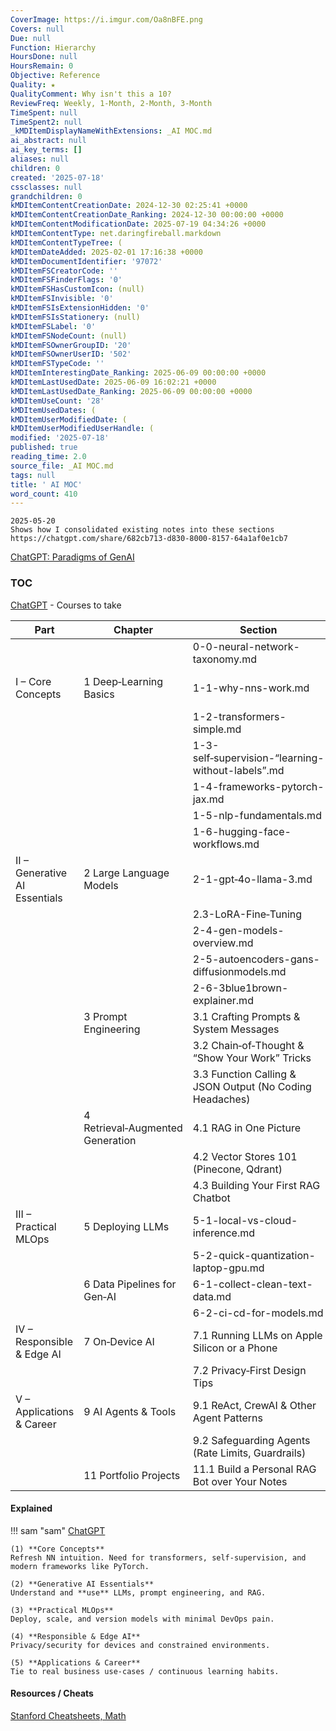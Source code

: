 ```yaml
---
CoverImage: https://i.imgur.com/Oa8nBFE.png
Covers: null
Due: null
Function: Hierarchy
HoursDone: null
HoursRemain: 0
Objective: Reference
Quality: ★
QualityComment: Why isn't this a 10?
ReviewFreq: Weekly, 1-Month, 2-Month, 3-Month
TimeSpent: null
TimeSpent2: null
_kMDItemDisplayNameWithExtensions: _AI MOC.md
ai_abstract: null
ai_key_terms: []
aliases: null
children: 0
created: '2025-07-18'
cssclasses: null
grandchildren: 0
kMDItemContentCreationDate: 2024-12-30 02:25:41 +0000
kMDItemContentCreationDate_Ranking: 2024-12-30 00:00:00 +0000
kMDItemContentModificationDate: 2025-07-19 04:34:26 +0000
kMDItemContentType: net.daringfireball.markdown
kMDItemContentTypeTree: (
kMDItemDateAdded: 2025-02-01 17:16:38 +0000
kMDItemDocumentIdentifier: '97072'
kMDItemFSCreatorCode: ''
kMDItemFSFinderFlags: '0'
kMDItemFSHasCustomIcon: (null)
kMDItemFSInvisible: '0'
kMDItemFSIsExtensionHidden: '0'
kMDItemFSIsStationery: (null)
kMDItemFSLabel: '0'
kMDItemFSNodeCount: (null)
kMDItemFSOwnerGroupID: '20'
kMDItemFSOwnerUserID: '502'
kMDItemFSTypeCode: ''
kMDItemInterestingDate_Ranking: 2025-06-09 00:00:00 +0000
kMDItemLastUsedDate: 2025-06-09 16:02:21 +0000
kMDItemLastUsedDate_Ranking: 2025-06-09 00:00:00 +0000
kMDItemUseCount: '28'
kMDItemUsedDates: (
kMDItemUserModifiedDate: (
kMDItemUserModifiedUserHandle: (
modified: '2025-07-18'
published: true
reading_time: 2.0
source_file: _AI MOC.md
tags: null
title: ' AI MOC'
word_count: 410
---
```


```
2025-05-20
Shows how I consolidated existing notes into these sections
https://chatgpt.com/share/682cb713-d830-8000-8157-64a1af0e1cb7
```


[ChatGPT: Paradigms of GenAI](https://chatgpt.com/share/6856dd7e-0258-8000-9d5b-caeccbb2b895)


### TOC
[ChatGPT](https://chatgpt.com/share/687282c3-e5f4-8000-992e-1998a0cceccd) - Courses to take

| Part                          | Chapter                          | Section                                                  | Covers                              |
| ----------------------------- | -------------------------------- | -------------------------------------------------------- | ----------------------------------- |
|                               |                                  | 0-0-neural-network-taxonomy.md                          | 10 classes of NNs                   |
| I – Core Concepts             | 1 Deep‑Learning Basics           | 1-1-why-nns-work.md                                     | What they are, layers, optimization |
|                               |                                  | 1-2-transformers-simple.md                              | From seq to attention               |
|                               |                                  | 1-3-self‑supervision-“learning-without-labels”.md       | Mask and predict                    |
|                               |                                  | 1-4-frameworks-pytorch-jax.md                           | -                                   |
|                               |                                  | 1-5-nlp-fundamentals.md                                 | HuggingFace                         |
|                               |                                  | 1-6-hugging-face-workflows.md                           | HuggingFace                         |
| II – Generative AI Essentials | 2 Large Language Models          | 2-1-gpt‑4o-llama-3.md                                   |                                     |
|                               |                                  | 2.3-LoRA-Fine‑Tuning                                     |                                     |
|                               |                                  | 2-4-gen-models-overview.md                              |                                     |
|                               |                                  | 2-5-autoencoders-gans-diffusionmodels.md                |                                     |
|                               |                                  | 2-6-3blue1brown-explainer.md                            |                                     |
|                               | 3 Prompt Engineering             | 3.1 Crafting Prompts & System Messages                   |                                     |
|                               |                                  | 3.2 Chain‑of‑Thought & “Show Your Work” Tricks           |                                     |
|                               |                                  | 3.3 Function Calling & JSON Output (No Coding Headaches) |                                     |
|                               | 4 Retrieval‑Augmented Generation | 4.1 RAG in One Picture                                   |                                     |
|                               |                                  | 4.2 Vector Stores 101 (Pinecone, Qdrant)                 |                                     |
|                               |                                  | 4.3 Building Your First RAG Chatbot                      |                                     |
| III – Practical MLOps         | 5 Deploying LLMs                 | 5-1-local-vs-cloud-inference.md                         |                                     |
|                               |                                  | 5-2-quick-quantization-laptop-gpu.md                    |                                     |
|                               | 6 Data Pipelines for Gen‑AI      | 6-1-collect-clean-text-data.md                          |                                     |
|                               |                                  | 6-2-ci-cd-for-models.md                                 |                                     |
| IV – Responsible & Edge AI    | 7 On‑Device AI                   | 7.1 Running LLMs on Apple Silicon or a Phone             |                                     |
|                               |                                  | 7.2 Privacy‑First Design Tips                            |                                     |
| V – Applications & Career     | 9 AI Agents & Tools              | 9.1 ReAct, CrewAI & Other Agent Patterns                 |                                     |
|                               |                                  | 9.2 Safeguarding Agents (Rate Limits, Guardrails)        |                                     |
|                               | 11 Portfolio Projects            | 11.1 Build a Personal RAG Bot over Your Notes            |                                     |

#### Explained

!!! sam "sam"
    [ChatGPT](https://chatgpt.com/share/6817848d-fc2c-8000-acc3-e7610850caeb)

    (1) **Core Concepts**
    Refresh NN intuition. Need for transformers, self‑supervision, and modern frameworks like PyTorch.

    (2) **Generative AI Essentials**
    Understand and **use** LLMs, prompt engineering, and RAG.  

    (3) **Practical MLOps**
    Deploy, scale, and version models with minimal DevOps pain.  

    (4) **Responsible & Edge AI**
    Privacy/security for devices and constrained environments.

    (5) **Applications & Career**
    Tie to real business use‑cases / continuous learning habits.


#### Resources / Cheats

[Stanford Cheatsheets, Math](https://stanford.edu/~shervine/teaching/cs-221/)